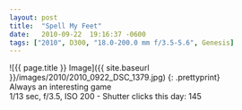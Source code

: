 ```yaml
---
layout: post
title:  "Spell My Feet"
date:   2010-09-22  19:16:37 -0600
tags: ["2010", D300, "18.0-200.0 mm f/3.5-5.6", Genesis]
---
```

![{{ page.title }} Image]({{ site.baseurl }}/images/2010/2010_0922_DSC_1379.jpg)
{: .prettyprint}  
Always an interesting game  
1/13 sec, f/3.5, ISO 200 - Shutter clicks this day: 145